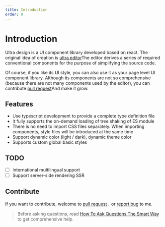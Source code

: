 ```yaml
---
title: Introduction
order: 0
---
```


# Introduction

Ultra design is a UI component library developed based on react. The original idea of creation is [ultra editor](https://github.com/WinmezzZ/ultra-editor)The editor derives a series of required conventional components for the purpose of simplifying the source code.

Of course, if you like its UI style, you can also use it as your page level UI component library. Although its components are not so comprehensive (because there are not many components used by the editor), you can contribute [pull request](https://github.com/WinmezzZ/ultra-design/pulls)And make it grow.

## Features

- Use typescript development to provide a complete type definition file
- It fully supports the on-demand loading of tree shaking of ES module
- There is no need to import CSS files separately. When importing components, style files will be introduced at the same time
- Support dynamic color (light / dark), dynamic theme color
- Supports custom global basic styles

## TODO

- [ ] International multilingual support
- [ ] Support server-side rendering SSR

## Contribute

If you want to contribute, welcome to [pull request](https://github.com/WinmezzZ/ultra-design/pulls)，or [report bug](https://github.com/WinmezzZ/ultra-design/issues) to me.

> Before asking questions, read [How To Ask Questions The Smart Way](https://github.com/ryanhanwu/How-To-Ask-Questions-The-Smart-Way) to get comprehensive help.
